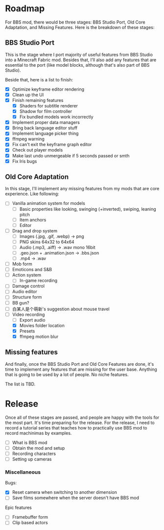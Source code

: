 # Roadmap

For BBS mod, there would be three stages: BBS Studio Port, Old Core Adaptation, 
and Missing Features. Here is the breakdown of these stages:

## BBS Studio Port

This is the stage where I port majority of useful features from BBS Studio into a 
Minecraft Fabric mod. Besides that, I'll also add any features that are essential to 
the port (like model blocks, although that's also part of BBS Studio).

Beside that, here is a list to finish:

- [x] Optimize keyframe editor rendering
- [x] Clean up the UI
- [x] Finish remaining features
  - [x] Shaders for subtitle renderer
  - [x] Shadow for film controller
  - [x] Fix bundled models work incorrectly
- [x] Implement proper data managers
- [x] Bring back language editor stuff
- [x] Implement language picker thing
- [x] ffmpeg warning
- [x] Fix can't exit the keyframe graph editor
- [x] Check out player models
- [x] Make last undo unmergeable if 5 seconds passed or smth
- [x] Fix Iris bugs

## Old Core Adaptation

In this stage, I'll implement any missing features from my mods that are core 
experience. Like following:

- [ ] Vanilla animation system for models
  - [ ] Basic properties like looking, swinging (+inverted), swiping, leaning pitch
  - [ ] Item anchors
  - [ ] Editor
- [ ] Drag and drop system
  - [ ] Images (.jpg, .gif, .webp) -> png
  - [ ] PNG skins 64x32 to 64x64
  - [ ] Audio (.mp3, .aiff) -> .wav mono 16bit
  - [ ] .geo.json + .animation.json -> .bbs.json
  - [ ] .mp4 -> .wav
- [ ] Mob form
- [ ] Emoticons and S&B
- [ ] Action system
  - [ ] In-game recording
- [ ] Damage control
- [ ] Audio editor
- [ ] Structure form
- [ ] BB gun?
- [ ] 白某人是个萌新's suggestion about mouse travel
- [ ] Video recording
  - [ ] Export audio
  - [x] Movies folder location
  - [x] Presets
  - [x] ffmpeg motion blur

## Missing features

And finally, once the BBS Studio Port and Old Core Features are done, it's time to 
implement any features that are missing for the user base. Anything that is going to 
be used by a lot of people. No niche features.

The list is TBD.

# Release

Once all of these stages are passed, and people are happy with the tools for the most 
part. It's time preparing for the release. For the release, I need to record a tutorial 
series that teaches how to practically use BBS mod to record machinimas by examples.

- [ ] What is BBS mod
- [ ] Obtain the mod and setup
- [ ] Recording characters
- [ ] Setting up cameras

### Miscellaneous

Bugs:

- [x] Reset camera when switching to another dimension
- [ ] Save films somewhere when the server doesn't have BBS mod

Epic features

- [ ] Framebuffer form
- [ ] Clip based actors